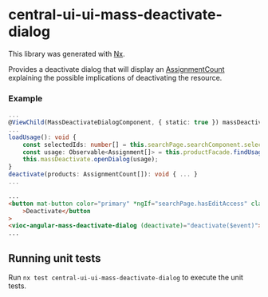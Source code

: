 # central-ui-ui-mass-deactivate-dialog

This library was generated with [Nx](https://nx.dev).

Provides a deactivate dialog that will display an [AssignmentCount](../../shared/common-api-models/src/lib/assignment-count.ts) explaining the possible implications of deactivating the resource.

### Example

```ts
...
@ViewChild(MassDeactivateDialogComponent, { static: true }) massDeactivate: MassDeactivateDialogComponent;
...
loadUsage(): void {
    const selectedIds: number[] = this.searchPage.searchComponent.selection.selected.map(selected => selected.id);
    const usage: Observable<Assignment[]> = this.productFacade.findUsage(selectedIds);
    this.massDeactivate.openDialog(usage);
}
deactivate(products: AssignmentCount[]): void { ... }
...
```

```html
...
<button mat-button color="primary" *ngIf="searchPage.hasEditAccess" class="action-button" (click)="loadUsage()"
    >Deactivate</button
>
<vioc-angular-mass-deactivate-dialog (deactivate)="deactivate($event)"> </vioc-angular-mass-deactivate-dialog>
...
```

## Running unit tests

Run `nx test central-ui-ui-mass-deactivate-dialog` to execute the unit tests.
